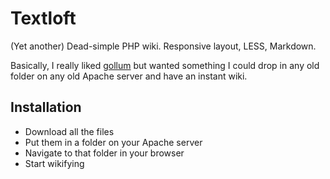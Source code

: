 Textloft
========

(Yet another) Dead-simple PHP wiki. Responsive layout, LESS, Markdown.

Basically, I really liked [gollum](https://github.com/github/gollum/) but wanted something I could drop in any old folder on any old Apache server and have an instant wiki.

## Installation

- Download all the files
- Put them in a folder on your Apache server
- Navigate to that folder in your browser
- Start wikifying
